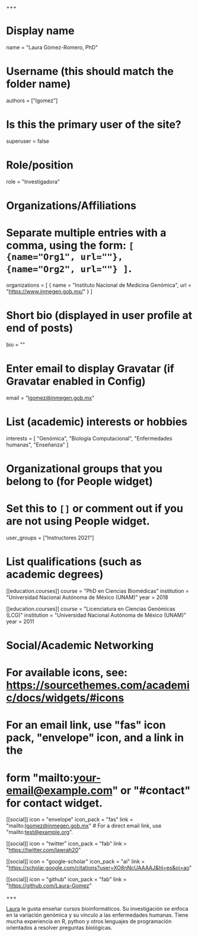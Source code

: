 +++
# Display name
name = "Laura Gómez-Romero, PhD"

# Username (this should match the folder name)
authors = ["lgomez"]

# Is this the primary user of the site?
superuser = false

# Role/position
role = "Investigadora"

# Organizations/Affiliations
#   Separate multiple entries with a comma, using the form: `[ {name="Org1", url=""}, {name="Org2", url=""} ]`.
organizations = [ { name = "Instituto Nacional de Medicina Genómica", url = "https://www.inmegen.gob.mx/" } ]

# Short bio (displayed in user profile at end of posts)
bio = ""

# Enter email to display Gravatar (if Gravatar enabled in Config)
email = "lgomez@inmegen.gob.mx"

# List (academic) interests or hobbies
interests = [
  "Genómica",
  "Biología Computacional",
  "Enfermedades humanas",
  "Enseñanza"
]

# Organizational groups that you belong to (for People widget)
#   Set this to `[]` or comment out if you are not using People widget.
user_groups = ["Instructores 2021"]

# List qualifications (such as academic degrees)
[[education.courses]]
  course = "PhD en Ciencias Biomédicas"
  institution = "Universidad Nacional Autónoma de México (UNAM)"
  year = 2018

[[education.courses]]
  course = "Licenciatura en Ciencias Genómicas (LCG)"
  institution = "Universidad Nacional Autónoma de México (UNAM)"
  year = 2011

# Social/Academic Networking
# For available icons, see: https://sourcethemes.com/academic/docs/widgets/#icons
#   For an email link, use "fas" icon pack, "envelope" icon, and a link in the
#   form "mailto:your-email@example.com" or "#contact" for contact widget.

[[social]]
  icon = "envelope"
  icon_pack = "fas"
  link = "mailto:lgomez@inmegen.gob.mx"  # For a direct email link, use "mailto:test@example.org".

  
[[social]]
  icon = "twitter"
  icon_pack = "fab"
  link = "https://twitter.com/lawrah20"
  
[[social]]
  icon = "google-scholar"
  icon_pack = "ai"
  link = "https://scholar.google.com/citations?user=XO8nNcUAAAAJ&hl=es&oi=ao"

[[social]]
  icon = "github"
  icon_pack = "fab"
  link = "https://github.com/Laura-Gomez"


+++

[Laura](https://github.com/Laura-Gomez) le gusta enseñar cursos bioinformáticos. Su investigación se enfoca en la variación genómica y su vínculo a las enfermedades humanas. Tiene mucha experiencia en R, python y otros lenguajes de programación orientados a resolver preguntas biológicas.

